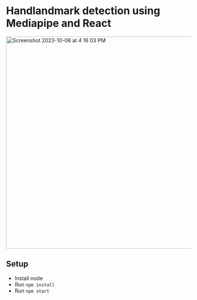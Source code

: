 # Handlandmark detection using Mediapipe and React

<img width="577" alt="Screenshot 2023-10-06 at 4 16 03 PM" src="https://github.com/cosmo3769/handlandmark-detection-mediapipe-react/assets/53268607/78e1befc-561e-4426-b8de-4eab37e3b0c8">

## Setup

* Install node
* Run `npm install`
* Run `npm start`
